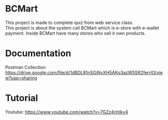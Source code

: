 # BCMart
This project is made to complete quiz from web service class.   
This project is about the system call BCMart which is e-store with e-wallet payment. Inside BCMart have many stores who sell it own products.

# Documentation
Postman Collection: https://drive.google.com/file/d/1dBDL81nSGiNvXH5AKo3azW5SR2ferrlO/view?usp=sharing

# Tutorial
Youtube: https://www.youtube.com/watch?v=7GZz4nhlkv4
